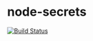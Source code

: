 # node-secrets

[![Build Status](https://travis-ci.org/MasatoMakino/node-secrets.svg?branch=master)](https://travis-ci.org/MasatoMakino/node-secrets)
